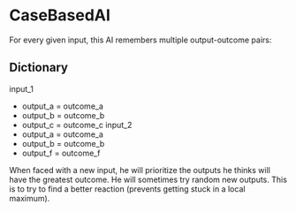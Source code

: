 CaseBasedAI
===========

For every given input, this AI remembers multiple output-outcome pairs:

Dictionary
----------
input_1
- output_a = outcome_a
- output_b = outcome_b
- output_c = outcome_c
input_2
- output_a = outcome_a
- output_b = outcome_b
- output_f = outcome_f

When faced with a new input, he will prioritize the outputs he thinks will have the greatest outcome.
He will sometimes try random new outputs. This is to try to find a better reaction (prevents getting stuck in a local maximum).

